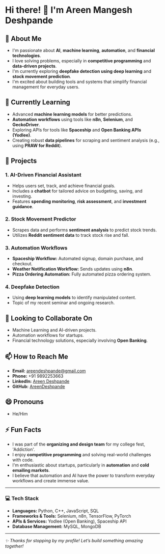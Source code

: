 # Hi there! 👋 I'm Areen Mangesh Deshpande

## 👀 About Me
- I'm passionate about **AI**, **machine learning**, **automation**, and **financial technologies**.
- I love solving problems, especially in **competitive programming** and **data-driven projects**.
- I'm currently exploring **deepfake detection using deep learning** and **stock movement prediction**.
- I'm excited about building tools and systems that simplify financial management for everyday users.

## 🌱 Currently Learning
- Advanced **machine learning models** for better predictions.
- **Automation workflows** using tools like **n8n**, **Selenium**, and **GeckoDriver**.
- Exploring APIs for tools like **Spaceship** and **Open Banking APIs (Yodlee)**.
- Creating robust **data pipelines** for scraping and sentiment analysis (e.g., using **PRAW for Reddit**).

## 💼 Projects
### 1. AI-Driven Financial Assistant
- Helps users set, track, and achieve financial goals.
- Includes a **chatbot** for tailored advice on budgeting, saving, and investing.
- Features **spending monitoring**, **risk assessment**, and **investment guidance**.

### 2. Stock Movement Predictor
- Scrapes data and performs **sentiment analysis** to predict stock trends.
- Utilizes **Reddit sentiment data** to track stock rise and fall.

### 3. Automation Workflows
- **Spaceship Workflow:** Automated signup, domain purchase, and checkout.
- **Weather Notification Workflow:** Sends updates using **n8n**.
- **Pizza Ordering Automation:** Fully automated pizza ordering system.

### 4. Deepfake Detection
- Using **deep learning models** to identify manipulated content.
- Topic of my recent seminar and ongoing research.

## 💞️ Looking to Collaborate On
- Machine Learning and AI-driven projects.
- Automation workflows for startups.
- Financial technology solutions, especially involving **Open Banking**.

## 📫 How to Reach Me
- **Email:** areendeshpande@gmail.com  
- **Phone:** +91 9892253663  
- **LinkedIn:** [Areen Deshpande](https://linkedin.com/in/areendeshpande)  
- **GitHub:** [AreenDeshpande](https://github.com/AreenDeshpande)

## 😄 Pronouns
- He/Him

## ⚡ Fun Facts
- I was part of the **organizing and design team** for my college fest, 'Addiction'.
- I enjoy **competitive programming** and solving real-world challenges with code.
- I'm enthusiastic about startups, particularly in **automation** and **cold emailing markets**.
- I believe that automation and AI have the power to transform everyday workflows and create immense value.

---
### 💻 Tech Stack
- **Languages:** Python, C++, JavaScript, SQL
- **Frameworks & Tools:** Selenium, n8n, TensorFlow, PyTorch
- **APIs & Services:** Yodlee (Open Banking), Spaceship API
- **Database Management:** MySQL, MongoDB

---
_✨ Thanks for stopping by my profile! Let’s build something amazing together!_
